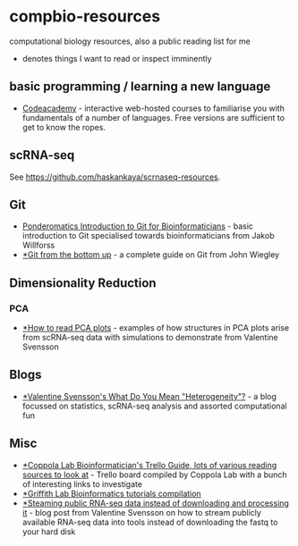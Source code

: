# compbio-resources
computational biology resources, also a public reading list for me
* denotes things I want to read or inspect imminently

## basic programming / learning a new language
- [Codeacademy](www.codeacademy.com) - interactive web-hosted courses to familiarise you with fundamentals of a number of languages. Free versions are sufficient to get to know the ropes.

## scRNA-seq
See https://github.com/haskankaya/scrnaseq-resources.

## Git
- [Ponderomatics Introduction to Git for Bioinformaticians](http://ponderomatics.nfshost.com/git.html) - basic introduction to Git specialised towards bioinformaticians from Jakob Willforss
- [*Git from the bottom up](jwiegley.github.io/git-from-the-bottom-up)  - a complete guide on Git from John Wiegley

## Dimensionality Reduction
### PCA
- [*How to read PCA plots](http://www.nxn.se/valent/2017/6/12/how-to-read-pca-plots) - examples of how structures in PCA plots arise from scRNA-seq data with simulations to demonstrate from Valentine Svensson

## Blogs
- [*Valentine Svensson's What Do You Mean "Heterogeneity"?](http://www.nxn.se) - a blog focussed on statistics, scRNA-seq analysis and assorted computational fun

## Misc
- [*Coppola Lab Bioinformatician's Trello Guide, lots of various reading sources to look at](https://trello.com/b/3geUNeW5/bioinformatics-training-resources-coppola-lab) - Trello board compiled by Coppola Lab with a bunch of interesting links to investigate
- [*Griffith Lab Bioinformatics tutorials compilation](https://genviz.org/resources/)
- [*Steaming public RNA-seq data instead of downloading and processing it](http://www.nxn.se/valent/streaming-rna-seq-data-from-ena) - blog post from Valentine Svensson on how to stream publicly available RNA-seq data into tools instead of downloading the fastq to your hard disk
